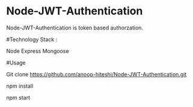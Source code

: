 # Node-JWT-Authentication 

Node-JWT-Authentication is token based authorzation.

#Technology Stack :

Node Express Mongoose 

#Usage 

Git clone https://github.com/anoop-hiteshi/Node-JWT-Authentication.git

npm install

npm start 
